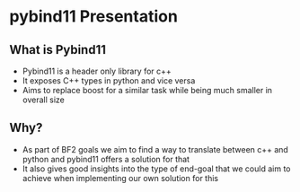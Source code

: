 # pybind11 Presentation

## What is Pybind11
- Pybind11 is a header only library for c++
- It exposes C++ types in python and vice versa
- Aims to replace boost for a similar task while being much smaller in overall size

## Why?
- As part of BF2 goals we aim to find a way to translate between c++ and python and pybind11 offers a solution for that
- It also gives good insights into the type of end-goal that we could aim to achieve when implementing our own solution for this

